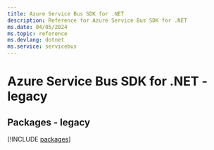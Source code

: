 ```yaml
---
title: Azure Service Bus SDK for .NET
description: Reference for Azure Service Bus SDK for .NET
ms.date: 04/05/2024
ms.topic: reference
ms.devlang: dotnet
ms.service: servicebus
---
```

# Azure Service Bus SDK for .NET - legacy
## Packages - legacy
[!INCLUDE [packages](service-bus-index.md)]